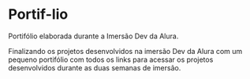 # Portif-lio
Portifólio elaborada durante a Imersão Dev da Alura.

Finalizando os projetos desenvolvidos na imersão Dev da Alura com um pequeno portifólio com todos os links para acessar os projetos desenvolvidos durante as duas semanas
de imersão.
